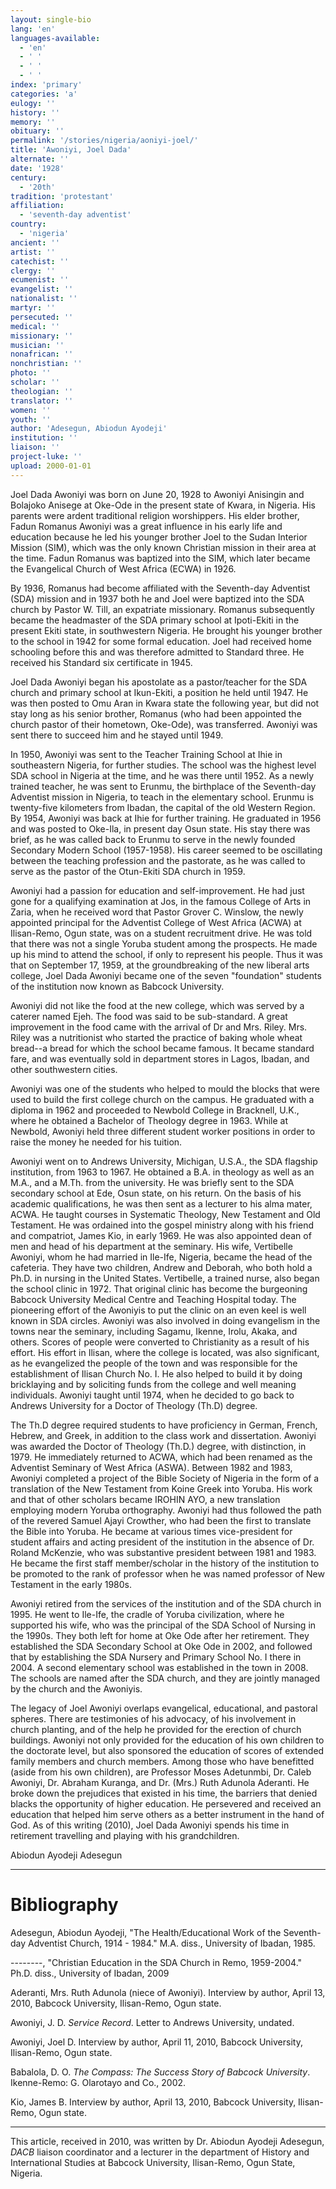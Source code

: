 ```yaml
---
layout: single-bio
lang: 'en'
languages-available:
  - 'en'
  - ' '
  - ' '
  - ' '
index: 'primary'
categories: 'a'
eulogy: ''
history: ''
memory: ''
obituary: ''
permalink: '/stories/nigeria/aoniyi-joel/'
title: 'Awoniyi, Joel Dada'
alternate: ''
date: '1928'
century:
  - '20th'
tradition: 'protestant'
affiliation:
  - 'seventh-day adventist'
country:
  - 'nigeria'
ancient: ''
artist: ''
catechist: ''
clergy: ''
ecumenist: ''
evangelist: ''
nationalist: ''
martyr: ''
persecuted: ''
medical: ''
missionary: ''
musician: ''
nonafrican: ''
nonchristian: ''
photo: ''
scholar: ''
theologian: ''
translator: ''
women: ''
youth: ''
author: 'Adesegun, Abiodun Ayodeji'
institution: ''
liaison: ''
project-luke: ''
upload: 2000-01-01
---
```



Joel Dada Awoniyi was born on June 20, 1928 to Awoniyi Anisingin and Bolajoko Anisege at Oke-Ode in the present state of Kwara, in Nigeria. His parents were ardent traditional religion worshippers. His elder brother, Fadun Romanus Awoniyi was a great influence in his early life and education because he led his younger brother Joel to the Sudan Interior Mission (SIM), which was the only known Christian mission in their area at the time. Fadun Romanus was baptized into the SIM, which later became the Evangelical Church of West Africa (ECWA) in 1926.

By 1936, Romanus had become affiliated with the Seventh-day Adventist (SDA) mission and in 1937 both he and Joel were baptized into the SDA church by Pastor W. Till, an expatriate missionary. Romanus subsequently became the headmaster of the SDA primary school at Ipoti-Ekiti in the present Ekiti state, in southwestern Nigeria. He brought his younger brother to the school in 1942 for some formal education. Joel had received home schooling before this and was therefore admitted to Standard three. He received his Standard six certificate in 1945.

Joel Dada Awoniyi began his apostolate as a pastor/teacher for the SDA church and primary school at Ikun-Ekiti, a position he held until 1947. He was then posted to Omu Aran in Kwara state the following year, but did not stay long as his senior brother, Romanus (who had been appointed the church pastor of their hometown, Oke-Ode), was transferred. Awoniyi was sent there to succeed him and he stayed until 1949.

In 1950, Awoniyi was sent to the Teacher Training School at Ihie in southeastern Nigeria, for further studies. The school was the highest level SDA school in Nigeria at the time, and he was there until 1952. As a newly trained teacher, he was sent to Erunmu, the birthplace of the Seventh-day Adventist mission in Nigeria, to teach in the elementary school. Erunmu is twenty-five kilometers from Ibadan, the capital of the old Western Region. By 1954, Awoniyi was back at Ihie for further training. He graduated in 1956 and was posted to Oke-Ila, in present day Osun state. His stay there was brief, as he was called back to Erunmu to serve in the newly founded Secondary Modern School (1957-1958). His career seemed to be oscillating between the teaching profession and the pastorate, as he was called to serve as the pastor of the Otun-Ekiti SDA church in 1959.

Awoniyi had a passion for education and self-improvement. He had just gone for a qualifying examination at Jos, in the famous College of Arts in Zaria, when he received word that Pastor Grover C. Winslow, the newly appointed principal for the Adventist College of West Africa (ACWA) at Ilisan-Remo, Ogun state, was on a student recruitment drive. He was told that there was not a single Yoruba student among the prospects. He made up his mind to attend the school, if only to represent his people. Thus it was that on September 17, 1959, at the groundbreaking of the new liberal arts college, Joel Dada Awoniyi became one of the seven "foundation" students of the institution now known as Babcock University.

Awoniyi did not like the food at the new college, which was served by a caterer named Ejeh. The food was said to be sub-standard. A great improvement in the food came with the arrival of Dr and Mrs. Riley. Mrs. Riley was a nutritionist who started the practice of baking whole wheat bread--a bread for which the school became famous. It became standard fare, and was eventually sold in department stores in Lagos, Ibadan, and other southwestern cities.

Awoniyi was one of the students who helped to mould the blocks that were used to build the first college church on the campus. He graduated with a diploma in 1962 and proceeded to Newbold College in Bracknell, U.K., where he obtained a Bachelor of Theology degree in 1963. While at Newbold, Awoniyi held three different student worker positions in order to raise the money he needed for his tuition.

Awoniyi went on to Andrews University, Michigan, U.S.A., the SDA flagship institution, from 1963 to 1967. He obtained a B.A. in theology as well as an M.A., and a M.Th. from the university. He was briefly sent to the SDA secondary school at Ede, Osun state, on his return. On the basis of his academic qualifications, he was then sent as a lecturer to his alma mater, ACWA. He taught courses in Systematic Theology, New Testament and Old Testament. He was ordained into the gospel ministry along with his friend and compatriot, James Kio, in early 1969. He was also appointed dean of men and head of his department at the seminary. His wife, Vertibelle Awoniyi, whom he had married in Ile-Ife, Nigeria, became the head of the cafeteria. They have two children, Andrew and Deborah, who both hold a Ph.D. in nursing in the United States.  Vertibelle, a trained nurse, also began the school clinic in 1972. That original clinic has become the burgeoning Babcock University Medical Centre and Teaching Hospital today. The pioneering effort of the Awoniyis to put the clinic on an even keel is well known in SDA circles. Awoniyi was also involved in doing evangelism in the towns near the seminary, including Sagamu, Ikenne, Irolu, Akaka, and others. Scores of people were converted to Christianity as a result of his effort. His effort in Ilisan, where the college is located, was also significant, as he evangelized the people of the town and was responsible for the establishment of Ilisan Church No. I. He also helped to build it by doing bricklaying and by soliciting funds from the college and well meaning individuals. Awoniyi taught until 1974, when he decided to go back to Andrews University for a Doctor of Theology (Th.D) degree.

The Th.D degree required students to have proficiency in German, French, Hebrew, and Greek, in addition to the class work and dissertation. Awoniyi was awarded the Doctor of Theology (Th.D.) degree, with distinction, in 1979. He immediately returned to ACWA, which had been renamed as the Adventist Seminary of West Africa (ASWA). Between 1982 and 1983, Awoniyi completed a project of the Bible Society of Nigeria in the form of a translation of the New Testament from Koine Greek into Yoruba. His work and that of other scholars became IROHIN AYO, a new translation employing modern Yoruba orthography. Awoniyi had thus followed the path of the revered Samuel Ajayi Crowther, who had been the first to translate the Bible into Yoruba. He became at various times vice-president for student affairs and acting president of the institution in the absence of Dr. Roland McKenzie, who was substantive president between 1981 and 1983. He became the first staff member/scholar in the history of the institution to be promoted to the rank of professor when he was named professor of New Testament in the early 1980s.

Awoniyi retired from the services of the institution and of the SDA church in 1995. He went to Ile-Ife, the cradle of Yoruba civilization, where he supported his wife, who was the principal of the SDA School of Nursing in the 1990s. They both left for home at Oke Ode after her retirement. They established the SDA Secondary School at Oke Ode in 2002, and followed that by establishing the SDA Nursery and Primary School No. I there in 2004. A second elementary school was established in the town in 2008. The schools are named after the SDA church, and they are jointly managed by the church and the Awoniyis.

The legacy of Joel Awoniyi overlaps evangelical, educational, and pastoral spheres. There are testimonies of his advocacy, of his involvement in church planting, and of the help he provided for the erection of church buildings. Awoniyi not only provided for the education of his own children to the doctorate level, but also sponsored the education of scores of extended family members and church members. Among those who have benefitted (aside from his own children), are Professor Moses Adetunmbi, Dr. Caleb Awoniyi, Dr. Abraham Kuranga, and Dr. (Mrs.) Ruth Adunola Aderanti. He broke down the prejudices that existed in his time, the barriers that denied blacks the opportunity of higher education. He persevered and received an education that helped him serve others as a better instrument in the hand of God. As of this writing (2010), Joel Dada Awoniyi spends his time in retirement travelling and playing with his grandchildren.

Abiodun Ayodeji Adesegun

---

# Bibliography

Adesegun, Abiodun Ayodeji, "The Health/Educational Work of the Seventh-day Adventist Church, 1914 - 1984." M.A. diss., University of Ibadan, 1985.

--------, "Christian Education in the SDA Church in Remo, 1959-2004." Ph.D. diss., University of Ibadan, 2009

Aderanti, Mrs. Ruth Adunola (niece of Awoniyi). Interview by author, April 13, 2010, Babcock University, Ilisan-Remo, Ogun state.

Awoniyi, J. D. *Service Record*. Letter to Andrews University, undated.

Awoniyi, Joel D. Interview by author, April 11, 2010, Babcock University, Ilisan-Remo, Ogun state.

Babalola, D. O. *The Compass: The Success Story of Babcock University*. Ikenne-Remo: G. Olarotayo and Co., 2002.

Kio, James B. Interview by author, April 13, 2010, Babcock University, Ilisan-Remo, Ogun state.

---

This article, received in 2010, was written by Dr. Abiodun Ayodeji Adesegun, *DACB* liaison coordinator and a lecturer in the department of History and International Studies at Babcock University, Ilisan-Remo, Ogun State, Nigeria.